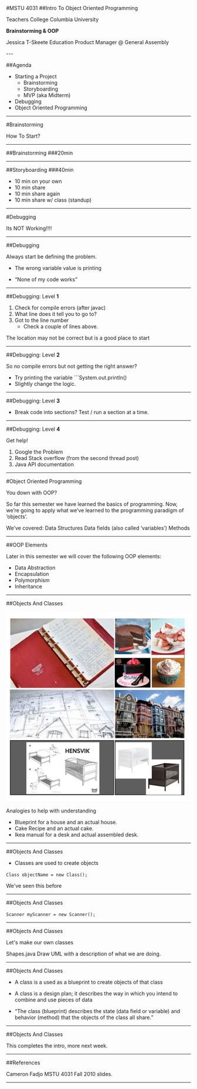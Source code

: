 <section data-background="images/teachers_college.jpg">
</section>
#MSTU 4031
##Intro To Object Oriented Programming


<div class="label">
<p>Teachers College Columbia University</p>
<p><strong>Brainstorming & OOP</strong></p>
<p>Jessica T-Skeete Education Product Manager @ General Assembly</p>
</div>
---

##Agenda

*	Starting a Project
	*	Brainstorming
	*	Storyboarding
	*	MVP (aka Midterm)
*	Debugging
*	Object Oriented Programming
	
---

<section data-background="images/Brainstorming.jpg">
</section>

#Brainstorming

<div class="label">
<p>How To Start?</p>
</div>

---

##Brainstorming
###20min

---

##Storyboarding
###40min

*	10 min on your own
*	10 min share
*	10 min share again
*	10 min share w/ class (standup)

---


<section data-background="images/arial_columbia.jpg">
</section>

#Debugging

<div class="label">
<p>Its NOT Working!!!!</p>
</div>

---


##Debugging

Always start be defining the problem. 

*	The wrong variable value is printing

*	“None of my code works”

---


##Debugging: Level __1__

1.	Check for compile errors (after javac)
2.	What line does it tell you to go to?
3.	Got to the line number
	*	Check a couple of lines above.	

The location may not be correct but is a good place to start


---

##Debugging: Level __2__
	
So no compile errors but not getting the right answer?

*	Try printing the variable ```System.out.println() 
*	Slightly change the logic.

---


##Debugging: Level __3__

*	Break code into sections? Test / run a section at a time.

---

##Debugging: Level __4__

Get help!

1.	Google the Problem
2.	Read Stack overflow (from the second thread post)
3.	Java API documentation


---


<section data-background="images/columbia_alma.jpg">
</section>

#Object Oriented Programming

<div class="label">
<p>You down with OOP?</p>
</div>

<aside class="notes"> 

So far this semester we have learned the basics of programming.  Now, we’re going to apply what we’ve learned to the programming paradigm of ‘objects’.

We’ve covered:
Data Structures
Data fields (also called ‘variables’)
Methods

</aside>

---


##OOP Elements

Later in this semester we will cover the following OOP elements:

*	Data Abstraction
*	Encapsulation
*	Polymorphism
*	Inheritance

---



##Objects And Classes

![](/images/objects_classes.png)

<aside class="notes"> 

Analogies to help with understanding

*	Blueprint for a house and an actual house.
*	Cake Recipe and an actual cake.
*	Ikea manual for a desk and actual assembled desk.

</aside>

---


##Objects And Classes

*	Classes are used to create objects

```Class objectName = new Class();```

<aside class="notes"> 
	We've seen this before
</aside>

---


##Objects And Classes

```Scanner myScanner = new Scanner();```

---


##Objects And Classes

Let's make our own classes

<aside class="notes"> 
Shapes.java
Draw UML with a description of what we are doing.

</aside>

---

##Objects And Classes

*	A class is a used as a blueprint to create objects of that class

*	A class is a design plan; it describes the way in which you intend to combine and use pieces of data

*	“The class (blueprint) describes the state (data field or variable) and behavior (method) that the objects of the class all share.”

---


##Objects And Classes

This completes the intro, more next week. 

---

##References

Cameron Fadjo MSTU 4031 Fall 2010 slides.

---

